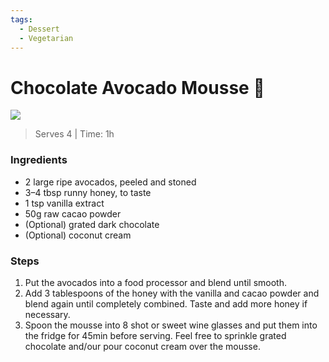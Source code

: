 ```yaml
---
tags:
  - Dessert
  - Vegetarian
---
```


# Chocolate Avocado Mousse 🍫

![](https://i.imgur.com/qafwGfC.png)

> Serves 4 | Time: 1h 
### Ingredients
- 2 large ripe avocados, peeled and stoned
- 3–4 tbsp runny honey, to taste
- 1 tsp vanilla extract
- 50g raw cacao powder
- (Optional) grated dark chocolate
- (Optional) coconut cream
### Steps
1. Put the avocados into a food processor and blend until smooth.
2. Add 3 tablespoons of the honey with the vanilla and cacao powder and blend again until completely combined. Taste and add more honey if necessary.
3. Spoon the mousse into 8 shot or sweet wine glasses and put them into the fridge for 45min before serving. Feel free to sprinkle grated chocolate and/our pour coconut cream over the mousse.